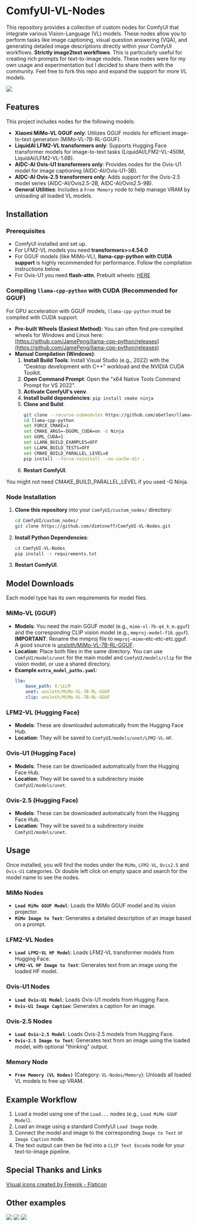 # ComfyUI-VL-Nodes

This repository provides a collection of custom nodes for ComfyUI that integrate various Vision-Language (VL) models. These nodes allow you to perform tasks like image captioning, visual question answering (VQA), and generating detailed image descriptions directly within your ComfyUI workflows. **Strictly image2text workflows**. This is particularly useful for creating rich prompts for text-to-image models. These nodes were for my own usage and experimentation but I decided to share them with the community. Feel free to fork this repo and expand the support for more VL models.

![](./example_workflows/ovis2.5_workflow.JPG)

## Features

This project includes nodes for the following models:

* **Xiaomi MiMo-VL GGUF only**: Utilizes GGUF models for efficient image-to-text generation (MiMo-VL-7B-RL-GGUF).
* **LiquidAI LFM2-VL transformers only**: Supports Hugging Face transformer models for image-to-text tasks (LiquidAI/LFM2-VL-450M, LiquidAI/LFM2-VL-1.6B).
* **AIDC-AI Ovis-U1 transformers only**: Provides nodes for the Ovis-U1 model for image captioning (AIDC-AI/Ovis-U1-3B).
* **AIDC-AI Ovis-2.5 transformers only**: Adds support for the Ovis-2.5 model series (AIDC-AI/Ovis2.5-2B, AIDC-AI/Ovis2.5-9B).
* **General Utilities**: Includes a `Free Memory` node to help manage VRAM by unloading all loaded VL models.

## Installation

### Prerequisites

* ComfyUI installed and set up.
* For LFM2-VL models you need **transformers>=4.54.0**
* For GGUF models (like MiMo-VL), **llama-cpp-python with CUDA support** is highly recommended for performance. Follow the compilation instructions below.
* For Ovis-U1 you need **flash-attn**. Prebuilt wheels: [HERE](https://github.com/mjun0812/flash-attention-prebuild-wheels/releases)

### Compiling `llama-cpp-python` with CUDA (Recommended for GGUF)

For GPU acceleration with GGUF models, `llama-cpp-python` must be compiled with CUDA support.

*   **Pre-built Wheels (Easiest Method)**: You can often find pre-compiled wheels for Windows and Linux here: [https://github.com/JamePeng/llama-cpp-python/releases](https://github.com/JamePeng/llama-cpp-python/releases)
*   **Manual Compilation (Windows)**:
    1.  **Install Build Tools**: Install Visual Studio (e.g., 2022) with the "Desktop development with C++" workload and the NVIDIA CUDA Toolkit.
    2.  **Open Command Prompt**: Open the "x64 Native Tools Command Prompt for VS 2022".
    3.  **Activate ComfyUI's venv**.
    4.  **Install build dependencies**: `pip install cmake ninja`
    5.  **Clone and Build**:
        ```bash
        git clone --recurse-submodules https://github.com/abetlen/llama-cpp-python.git
        cd llama-cpp-python
        set FORCE_CMAKE=1
        set CMAKE_ARGS=-DGGML_CUDA=on -G Ninja
        set GGML_CUDA=1
        set LLAMA_BUILD_EXAMPLES=OFF
        set LLAMA_BUILD_TESTS=OFF
        set CMAKE_BUILD_PARALLEL_LEVEL=8
        pip install --force-reinstall --no-cache-dir .
        ```
    6.  **Restart ComfyUI**.

You might not need CMAKE_BUILD_PARALLEL_LEVEL if you used -G Ninja.

### Node Installation

1.  **Clone this repository** into your `ComfyUI/custom_nodes/` directory:
    ```bash
    cd ComfyUI/custom_nodes/
    git clone https://github.com/dimtoneff/ComfyUI-VL-Nodes.git
    ```
2.  **Install Python Dependencies**:
    ```bash
    cd ComfyUI-VL-Nodes
    pip install -r requirements.txt
    ```
3.  **Restart ComfyUI**.

## Model Downloads

Each model type has its own requirements for model files.

### MiMo-VL (GGUF)

* **Models**: You need the main GGUF model (e.g., `mimo-vl-7b-q4_k_m.gguf`) and the corresponding CLIP vision model (e.g., `mmproj-model-f16.gguf`). **IMPORTANT**: Rename the mmproj file to `mmproj-mimo`-etc-etc-etc.gguf. A good source is [unsloth/MiMo-VL-7B-RL-GGUF](https://huggingface.co/unsloth/MiMo-VL-7B-RL-GGUF).
*   **Location**: Place both files in the same directory. You can use `ComfyUI/models/unet` for the main model and `ComfyUI/models/clip` for the vision model, or use a shared directory.
*   **Example `extra_model_paths.yaml`**:
    ```yaml
    llm:
        base_path: X:\LLM
        unet: unsloth/MiMo-VL-7B-RL-GGUF
        clip: unsloth/MiMo-VL-7B-RL-GGUF
    ```

### LFM2-VL (Hugging Face)

*   **Models**: These are downloaded automatically from the Hugging Face Hub.
*   **Location**: They will be saved to `ComfyUI/models/unet/LFM2-VL-HF`.

### Ovis-U1 (Hugging Face)

*   **Models**: These can be downloaded automatically from the Hugging Face Hub.
*   **Location**: They will be saved to a subdirectory inside `ComfyUI/models/unet`.

### Ovis-2.5 (Hugging Face)

*   **Models**: These can be downloaded automatically from the Hugging Face Hub.
*   **Location**: They will be saved to a subdirectory inside `ComfyUI/models/unet`.


## Usage

Once installed, you will find the nodes under the `MiMo`, `LFM2-VL`, `Ovis2.5` and `Ovis-U1` categories. Or double left click on empty space and search for the model name to see the nodes.

### MiMo Nodes

*   **`Load MiMo GGUF Model`**: Loads the MiMo GGUF model and its vision projector.
*   **`MiMo Image to Text`**: Generates a detailed description of an image based on a prompt.

### LFM2-VL Nodes

*   **`Load LFM2-VL HF Model`**: Loads LFM2-VL transformer models from Hugging Face.
*   **`LFM2-VL HF Image to Text`**: Generates text from an image using the loaded HF model.

### Ovis-U1 Nodes

*   **`Load Ovis-U1 Model`**: Loads Ovis-U1 models from Hugging Face.
*   **`Ovis-U1 Image Caption`**: Generates a caption for an image.

### Ovis-2.5 Nodes

*   **`Load Ovis-2.5 Model`**: Loads Ovis-2.5 models from Hugging Face.
*   **`Ovis-2.5 Image to Text`**: Generates text from an image using the loaded model, with optional "thinking" output.


### Memory Node

*   **`Free Memory (VL Nodes)`** (Category: `VL-Nodes/Memory`): Unloads all loaded VL models to free up VRAM.

## Example Workflow

1.  Load a model using one of the `Load...` nodes (e.g., `Load MiMo GGUF Model`).
2.  Load an image using a standard ComfyUI `Load Image` node.
3.  Connect the model and image to the corresponding `Image to Text` or `Image Caption` node.
4.  The text output can then be fed into a `CLIP Text Encode` node for your text-to-image pipeline.

## Special Thanks and Links

<a href="https://www.flaticon.com/free-icons/visual" title="visual icons">Visual icons created by Freepik - Flaticon</a>

## Other examples

![](./example_workflows/lfm2_workflow.JPG)
![](./example_workflows/mimo_workflow.JPG)
![](./example_workflows/ovis_u1_workflow.JPG)
